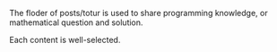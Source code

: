 The floder of posts/totur is used to share programming knowledge, or mathematical question and solution.

Each content is well-selected.
